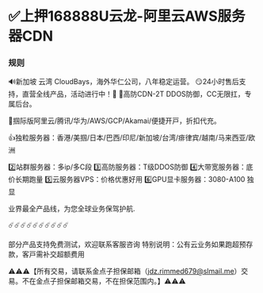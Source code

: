 # ✅上押168888U云龙-阿里云AWS服务器CDN

### 规则
🔊新加坡 云湾 CloudBays，海外华仁公司，八年稳定运营。
😏24小时售后支持，直营全线产品，活动进行中！🫰
🎲高防CDN-2T DDOS防御，CC无限扛，专属后台。

🤝掴际版阿里云/腾讯/华为/AWS/GCP/Akamai/便捷开戸，折扣代充。

👍独粒服务器：香港/美掴/日本/巴西/印尼/新加坡/台湾/痱律宾/越南/马来西亚/欧洲

2️⃣站群服务器：多ip/多C段
3️⃣高防服务器：T级DDOS防御
4️⃣大带宽服务器：底价长期跑量
5️⃣云服务器VPS：价格优惠好用
6️⃣GPU显卡服务器：3080-A100
独显

业界最全产品线，为您全球业务保驾护航.

☄️☄️☄️☄️☄️☄️☄️☄️☄️☄️

部分产品支持免费测试，欢迎联系客服咨询
特别说明：公有云业务如果跑超预存款，客戸需补交超额费用


⚠️⚠️⚠️【所有交易，请联系金点子担保邮箱（jdz.rimmed679@slmail.me）交易。不在金点子担保邮箱交易，不在担保范围内。】⚠️⚠️⚠️
